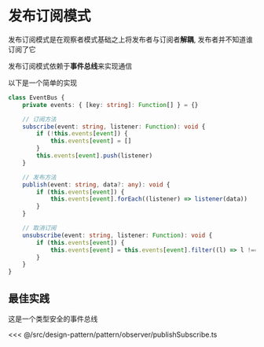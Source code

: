 # 发布订阅模式

发布订阅模式是在观察者模式基础之上将发布者与订阅者**解耦**, 发布者并不知道谁订阅了它

发布订阅模式依赖于**事件总线**来实现通信

以下是一个简单的实现

```ts
class EventBus {
	private events: { [key: string]: Function[] } = {}

	// 订阅方法
	subscribe(event: string, listener: Function): void {
		if (!this.events[event]) {
			this.events[event] = []
		}
		this.events[event].push(listener)
	}

	// 发布方法
	publish(event: string, data?: any): void {
		if (this.events[event]) {
			this.events[event].forEach((listener) => listener(data))
		}
	}

	// 取消订阅
	unsubscribe(event: string, listener: Function): void {
		if (this.events[event]) {
			this.events[event] = this.events[event].filter((l) => l !== listener)
		}
	}
}
```

## 最佳实践

这是一个类型安全的事件总线

<<< @/src/design-pattern/pattern/observer/publishSubscribe.ts
